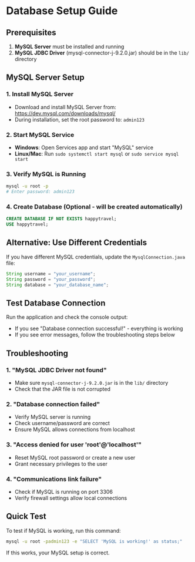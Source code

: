 # Database Setup Guide

## Prerequisites
1. **MySQL Server** must be installed and running
2. **MySQL JDBC Driver** (mysql-connector-j-9.2.0.jar) should be in the `lib/` directory

## MySQL Server Setup

### 1. Install MySQL Server
- Download and install MySQL Server from: https://dev.mysql.com/downloads/mysql/
- During installation, set the root password to: `admin123`

### 2. Start MySQL Service
- **Windows**: Open Services app and start "MySQL" service
- **Linux/Mac**: Run `sudo systemctl start mysql` or `sudo service mysql start`

### 3. Verify MySQL is Running
```bash
mysql -u root -p
# Enter password: admin123
```

### 4. Create Database (Optional - will be created automatically)
```sql
CREATE DATABASE IF NOT EXISTS happytravel;
USE happytravel;
```

## Alternative: Use Different Credentials

If you have different MySQL credentials, update the `MysqlConnection.java` file:

```java
String username = "your_username";
String password = "your_password";
String database = "your_database_name";
```

## Test Database Connection

Run the application and check the console output:
- If you see "Database connection successful!" - everything is working
- If you see error messages, follow the troubleshooting steps below

## Troubleshooting

### 1. "MySQL JDBC Driver not found"
- Make sure `mysql-connector-j-9.2.0.jar` is in the `lib/` directory
- Check that the JAR file is not corrupted

### 2. "Database connection failed"
- Verify MySQL server is running
- Check username/password are correct
- Ensure MySQL allows connections from localhost

### 3. "Access denied for user 'root'@'localhost'"
- Reset MySQL root password or create a new user
- Grant necessary privileges to the user

### 4. "Communications link failure"
- Check if MySQL is running on port 3306
- Verify firewall settings allow local connections

## Quick Test

To test if MySQL is working, run this command:
```bash
mysql -u root -padmin123 -e "SELECT 'MySQL is working!' as status;"
```

If this works, your MySQL setup is correct. 